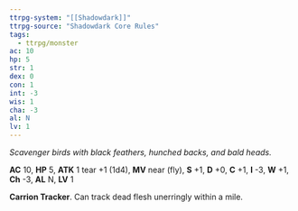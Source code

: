 ```yaml
---
ttrpg-system: "[[Shadowdark]]"
ttrpg-source: "Shadowdark Core Rules"
tags:
  - ttrpg/monster
ac: 10
hp: 5
str: 1
dex: 0
con: 1
int: -3
wis: 1
cha: -3
al: N
lv: 1
---
```


_Scavenger birds with black feathers, hunched backs, and bald heads._

**AC** 10, **HP** 5, **ATK** 1 tear +1 (1d4), **MV** near (fly), **S** +1, **D** +0, **C** +1, **I** -3, **W** +1, **Ch** -3, **AL** N, **LV** 1

**Carrion Tracker**. Can track dead flesh unerringly within a mile.

